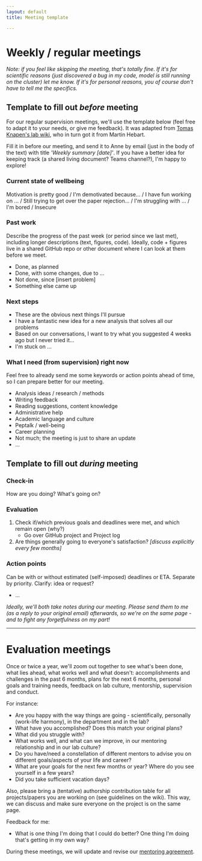 ```yaml
---
layout: default
title: Meeting template

---
```


# Weekly / regular meetings

_Note: if you feel like skipping the meeting, that's totally fine. If it's for scientific reasons (just discovered a bug in my code, model is still running on the cluster) let me know. If it's for personal reasons, you of course don't have to tell me the specifics._

## Template to fill out _before_ meeting
For our regular supervision meetings, we'll use the template below (feel free to adapt it to your needs, or give me feedback). It was adapted from [Tomas Knapen's lab wiki](https://github.com/tknapen/tknapen.github.io/wiki/Meeting-template), who in turn got it from Martin Hebart.

Fill it in before our meeting, and send it to Anne by email (just in the body of the text) with title _'Weekly summary [date]'_. If you have a better idea for keeping track (a shared living document? Teams channel?), I'm happy to explore!

### Current state of wellbeing
Motivation is pretty good / I'm demotivated because... / I have fun working on ... / Still trying to get over the paper rejection... / I'm struggling with ... / I'm bored / Insecure

### Past work
Describe the progress of the past week (or period since we last met), including longer descriptions (text, figures, code). Ideally, code + figures live in a shared GitHub repo or other document where I can look at them before we meet.

- Done, as planned
- Done, with some changes, due to ...
- Not done, since [insert problem]
- Something else came up

### Next steps
- These are the obvious next things I'll pursue
- I have a fantastic new idea for a new analysis that solves all our problems
- Based on our conversations, I want to try what you suggested 4 weeks ago but I never tried it...
- I'm stuck on ...

### What I need (from supervision) right now
Feel free to already send me some keywords or action points ahead of time, so I can prepare better for our meeting.
- Analysis ideas / research / methods
- Writing feedback
- Reading suggestions, content knowledge
- Administrative help
- Academic language and culture
- Peptalk / well-being
- Career planning
- Not much; the meeting is just to share an update
- ...

## Template to fill out _during_ meeting 

### Check-in
How are you doing? What's going on?

### Evaluation
1. Check if/which previous goals and deadlines were met, and which remain open (why?) 
    - Go over GitHub project and Project log
2. Are things generally going to everyone's satisfaction? _[discuss explicitly every few months]_

### Action points 
Can be with or without estimated (self-imposed) deadlines or ETA. Separate by priority. Clarify: idea or request?
- ...

_Ideally, we'll both take notes during our meeting. Please send them to me (as a reply to your original email) afterwards, so we're on the same page - and to fight any forgetfulness on my part!_

---

# Evaluation meetings
Once or twice a year, we'll zoom out together to see what's been done, what lies ahead, what works well and what doesn't: accomplishments and challenges in the past 6 months, plans for the next 6 months, personal goals and training needs, feedback on lab culture, mentorship, supervision and conduct.

For instance:
- Are you happy with the way things are going - scientifically, personally (work-life harmony), in the department and in the lab?
- What have you accomplished? Does this match your original plans?
- What did you struggle with?
- What works well, and what can we improve, in our mentoring relationship and in our lab culture? 
- Do you have/need a constellation of different mentors to advise you on different goals/aspects of your life and career?
- What are your goals for the next few months or year? Where do you see yourself in a few years?
- Did you take sufficient vacation days?

Also, please bring a (tentative) authorship contribution table for all projects/papers you are working on (see guidelines on the wiki). This way, we can discuss and make sure everyone on the project is on the same page.

Feedback for me:
- What is one thing I'm doing that I could do better? One thing I'm doing that's getting in my own way?

During these meetings, we will update and revise our [mentoring agreement](https://anne-urai.github.io/lab_wiki/MentoringAgreement.html). 

